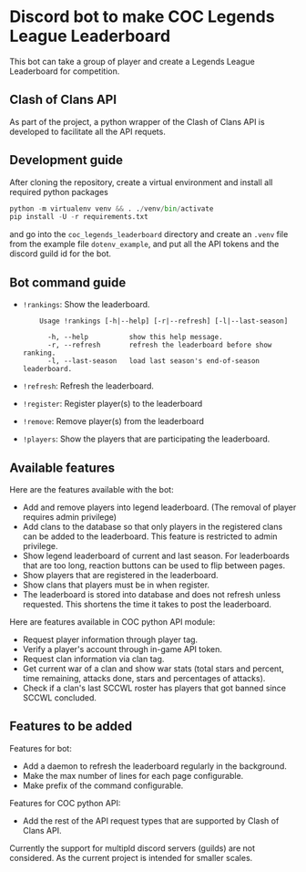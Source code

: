 # Discord bot to make COC Legends League Leaderboard


This bot can take a group of player and create a Legends League Leaderboard for competition.


## Clash of Clans API

As part of the project, a python wrapper of the Clash of Clans API is developed to facilitate
all the API requets.


## Development guide

After cloning the repository, create a virtual environment and install all required python
packages

```python
python -m virtualenv venv && . ./venv/bin/activate
pip install -U -r requirements.txt
```

and go into the `coc_legends_leaderboard` directory and create an `.venv` file from the example
file `dotenv_example`, and put all the API tokens and the discord guild id for the bot.


## Bot command guide

* `!rankings`: Show the leaderboard.

    ```
        Usage !rankings [-h|--help] [-r|--refresh] [-l|--last-season]

          -h, --help          show this help message.
          -r, --refresh       refresh the leaderboard before show ranking.
          -l, --last-season   load last season's end-of-season leaderboard.
    ```
    
* `!refresh`: Refresh the leaderboard.
* `!register`: Register player(s) to the leaderboard
* `!remove`: Remove player(s) from the leaderboard
* `!players`: Show the players that are participating the leaderboard. 


## Available features

Here are the features available with the bot:

* Add and remove players into legend leaderboard. (The removal of player requires admin privilege)
* Add clans to the database so that only players in the registered clans can be added to the leaderboard. 
  This feature is restricted to admin privilege.
* Show legend leaderboard of current and last season. For leaderboards that are too long, reaction buttons
  can be used to flip between pages.
* Show players that are registered in the leaderboard.
* Show clans that players must be in when register.
* The leaderboard is stored into database and does not refresh unless requested. This shortens the time
  it takes to post the leaderboard.
  
Here are features available in COC python API module:
* Request player information through player tag.
* Verify a player's account through in-game API token.
* Request clan information via clan tag.
* Get current war of a clan and show war stats (total stars and percent, time remaining, attacks done,
  stars and percentages of attacks).
* Check if a clan's last SCCWL roster has players that got banned since SCCWL concluded.
  
## Features to be added

Features for bot:

* Add a daemon to refresh the leaderboard regularly in the background.
* Make the max number of lines for each page configurable.
* Make prefix of the command configurable.

Features for COC python API:

* Add the rest of the API request types that are supported by Clash of Clans API.

Currently the support for multipld discord servers (guilds) are not considered.
As the current project is intended for smaller scales.
